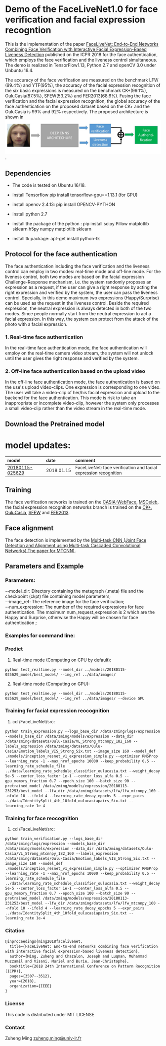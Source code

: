 # Demo of the FaceLiveNet1.0 for face verification and facial expression recogntion
This is the implementation of the paper [FaceLiveNet: End-to-End Networks Combining Face Verification with Interactive Facial Expression-Based Liveness Detection](https://ieeexplore.ieee.org/abstract/document/8545274) published on the ICPR 2018 for the face authentication, which employs the face verification and the liveness control simultaneous. The demo is realized in TensorFlow1.13, Python 2.7 and openCV 3.0 under Unbuntu 16.4. 

The accuracy of the face verification are measured on the benchmark LFW (99.4%) and YTF(95%), the accuracy of the facial expression recognition of the six basic expressions is measured on the benchmark CK+(99.1%), OuluCasia(87.5%), SFEW(53.2%) and FER2013(68.6%). Fusing the face verification and the facial expression recognition, the global accuracy of the face authentication on the proposed dataset based on the CK+ and the OuluCasia is 99% and 92% respectively. The proposed architecture is shown in ![Fig.1](./figs/fig1.png). 

## Dependencies
- The code is tested on Ubuntu 16/18.

- install Tensorflow pip install tensorflow-gpu==1.13.1 (for GPU)

- install opencv 2.4.13: pip install OPENCV-PYTHON

- install python 2.7

- install the package of the python : pip install scipy Pillow matplotlib sklearn h5py numpy matplotlib sklearn

- install tk package: apt-get install python-tk

## Protocol for the face authentication
The face authentication including the face verification and the liveness control can employ in two modes: real-time mode and off-line mode. For the liveness control, both two modes are based on the facial expression Challenge-Response mechanism, i.e. the system randomly proposes an expression as a request, if the user can give a right response by acting the right expression and verified by the system, the user can pass the liveness control. Specially, in this demo maximum two expressions (Happy/Surprise) can be used as the request in the liveness control. Beside the required expression, the neutral expression is always detected in both of the two modes. Since people normally start from the neutral expression to act a facial expression. In this way, the system can protect from the attack of the photo with a facial expression.

### 1. Real-time face authentication 
In the real-time face authentication mode, the face authentication will employ on the real-time camera video stream, the system will not unlock until the user gives the right response and verified by the system. 

### 2. Off-line face authentication based on the upload video
In the off-line face authentication mode, the face authentication is based on the use's upload video-clips. One expression is corresponding to one video. The user will take a video-clip of her/his facial expression and upload to the backend for the face authentication.  This mode is risk to take an inappropriate or incomplete video-clip, however the system only processes a small video-clip rather than the video stream in the real-time mode.
 
## Download the Pretrained model
# model updates:
| model | date | comment |
|:-------|:-------|:-------|
| [20180115-025629](https://drive.google.com/file/d/1B-ZRtWk1UoAQXHTewhKV5UPvwP3L102X/view?usp=sharing) | 2018.01.15 | FaceLiveNet: face verification and facial expression recognition |


## Training
The face verification networks is trained on the [CASIA-WebFace](http://www.cbsr.ia.ac.cn/english/CASIA-WebFace-Database.html), [MSCeleb](https://www.msceleb.org/), the facial expression recognition networks branch is trained on the  [CK+](http://www.consortium.ri.cmu.edu/ckagree/), [OuluCasia](http://www.cse.oulu.fi/CMV/Downloads/Oulu-CASIA), [SFEW](https://computervisiononline.com/dataset/1105138659) and [FER2013](https://www.kaggle.com/c/challenges-in-representation-learning-facial-expression-recognition-challenge/data). 



## Face alignment
The face detection is implemented by the [Multi-task CNN (Joint Face Detection and Alignment using Multi-task Cascaded Convolutional Networks).The paper for MTCNN)](https://kpzhang93.github.io/MTCNN_face_detection_alignment/index.html).


## Parameters and Example
### Parameters:

--model_dir: Directory containing the metagraph (.meta) file and the checkpoint (ckpt) file containing model parameters;  
--image_ref: The reference image for the face verification;  
--num_expression: The number of the required expressions for face authentication. The maximum num_request_expression is 2 which are the Happy and Surprise, otherwise the Happy will be chosen for face authentication	;  

### Examples for command line:
### Predict
1. Real-time mode (Computing on CPU by default):
```shell
python test_realtime.py --model_dir ../models/20180115-025629_model/best_model/ --img_ref ../data/images/
```

2. Real-time mode (Computing on GPU):
```shell
python test_realtime.py --model_dir ../models/20180115-025629_model/best_model/ --img_ref ../data/images/ --device GPU
```
<!---
3. Real-time mode (only predict the face verification/CPU):
python test_realtime_verif.py --img_ref ../data/images/indoor --model_dir /mnt/hgfs/share/models/20170131-234652 --video /mnt/hgfs/share/data/face_recog/videoclips/WIN_20190627_16_06_54_Pro.mp4
-->

### Training for facial expression reocognition
1. cd /FaceLiveNet/src:  
```shell
python train_expression.py --logs_base_dir /data/zming/logs/expression --models_base_dir /data/zming/models/expression --data_dir /data/zming/datasets/Oulu-Casia/VL_Strong_mtcnnpy_182_160 --labels_expression /data/zming/datasets/Oulu-Casia/Emotion_labels_VIS_Strong_Six.txt --image_size 160 --model_def ./models/inception_resnet_v1_expression_simple.py --optimizer RMSProp --learning_rate -1 --max_nrof_epochs 10000 --keep_probability 0.5 --learning_rate_schedule_file ../data/learning_rate_schedule_classifier_oulucasia.txt --weight_decay 5e-5 --center_loss_factor 1e-1 --center_loss_alfa 0.5 --gpu_memory_fraction 0.7 --epoch_size 100 --batch_size 90 --pretrained_model /data/zming/models/expression/20180113-231253/best_model --lfw_dir /data/zming/datasets/lfw/lfw_mtcnnpy_160 --nfold 10 --ifold 4 --learning_rate_decay_epochs 5 --expr_pairs ../data/IdentitySplit_4th_10fold_oulucasiapairs_Six.txt --learning_rate 1e-4
```

### Training for face reocognition
1. cd /FaceLiveNet/src:  
```shell
python train_verification.py --logs_base_dir /data/zming/logs/expression --models_base_dir /data/zming/models/expression --data_dir /data/zming/datasets/Oulu-Casia/VL_Strong_mtcnnpy_182_160 --labels_expression /data/zming/datasets/Oulu-Casia/Emotion_labels_VIS_Strong_Six.txt --image_size 160 --model_def ./models/inception_resnet_v1_expression_simple.py --optimizer RMSProp --learning_rate -1 --max_nrof_epochs 10000 --keep_probability 0.5 --learning_rate_schedule_file ../data/learning_rate_schedule_classifier_oulucasia.txt --weight_decay 5e-5 --center_loss_factor 1e-1 --center_loss_alfa 0.5 --gpu_memory_fraction 0.7 --epoch_size 100 --batch_size 90 --pretrained_model /data/zming/models/expression/20180113-231253/best_model --lfw_dir /data/zming/datasets/lfw/lfw_mtcnnpy_160 --nfold 10 --ifold 4 --learning_rate_decay_epochs 5 --expr_pairs ../data/IdentitySplit_4th_10fold_oulucasiapairs_Six.txt --learning_rate 1e-4
```

### Citation
    @inproceedings{ming2018facelivenet,
      title={FaceLiveNet: End-to-end networks combining face verification with interactive facial expression-based liveness detection},
      author={Ming, Zuheng and Chazalon, Joseph and Luqman, Muhammad Muzzamil and Visani, Muriel and Burie, Jean-Christophe},
      booktitle={2018 24th International Conference on Pattern Recognition (ICPR)},
      pages={3507--3512},
      year={2018},
      organization={IEEE}
    }

### License
This code is distributed under MIT LICENSE

### Contact
Zuheng Ming
zuheng.ming@univ-lr.fr
